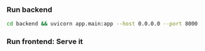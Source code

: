 ### Run backend

```bash
cd backend && uvicorn app.main:app --host 0.0.0.0 --port 8000
```

### Run frontend: Serve it
